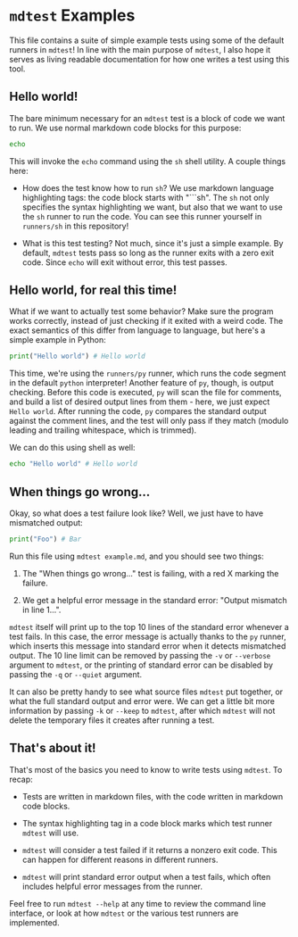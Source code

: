 # `mdtest` Examples

This file contains a suite of simple example tests using some of the default runners in `mdtest`! In line with the
main purpose of `mdtest`, I also hope it serves as living readable documentation for how one writes a test using
this tool.

## Hello world!

The bare minimum necessary for an `mdtest` test is a block of code we want to run. We use normal markdown code blocks
for this purpose:

```sh
echo
```

This will invoke the `echo` command using the `sh` shell utility. A couple things here:

 - How does the test know how to run `sh`? We use markdown language highlighting tags: the code block starts with "\`\`\`sh".
   The `sh` not only specifies the syntax highlighting we want, but also that we want to use the `sh` runner to run the code.
   You can see this runner yourself in `runners/sh` in this repository!

 - What is this test testing? Not much, since it's just a simple example. By default, `mdtest` tests pass so long as the runner
   exits with a zero exit code. Since `echo` will exit without error, this test passes.

## Hello world, for real this time!

What if we want to actually test some behavior? Make sure the program works correctly, instead of just checking if it exited
with a weird code. The exact semantics of this differ from language to language, but here's a simple example in Python:

```py
print("Hello world") # Hello world
```

This time, we're using the `runners/py` runner, which runs the code segment in the default `python` interpreter! Another feature of `py`, 
though, is output checking. Before this code is executed, `py` will scan the file for comments, and build a list of desired output lines
from them - here, we just expect `Hello world`. After running the code, `py` compares the standard output against the comment lines, and
the test will only pass if they match (modulo leading and trailing whitespace, which is trimmed).

We can do this using shell as well:

```sh
echo "Hello world" # Hello world
```

## When things go wrong...

Okay, so what does a test failure look like? Well, we just have to have mismatched output:

```py
print("Foo") # Bar
```

Run this file using `mdtest example.md`, and you should see two things:
 
 1. The "When things go wrong..." test is failing, with a red X marking the failure.

 2. We get a helpful error message in the standard error: "Output mismatch in line 1...".

`mdtest` itself will print up to the top 10 lines of the standard error whenever a test fails. In this case, the error message is actually
thanks to the `py` runner, which inserts this message into standard error when it detects mismatched output. The 10 line limit can be removed
by passing the `-v` or `--verbose` argument to `mdtest`, or the printing of standard error can be disabled by passing the `-q` or `--quiet` argument.

It can also be pretty handy to see what source files `mdtest` put together, or what the full standard output and error were. We can get a little
bit more information by passing `-k` or `--keep` to `mdtest`, after which `mdtest` will not delete the temporary files it creates after running a test.

## That's about it!

That's most of the basics you need to know to write tests using `mdtest`. To recap:

 - Tests are written in markdown files, with the code written in markdown code blocks.

 - The syntax highlighting tag in a code block marks which test runner `mdtest` will use.

 - `mdtest` will consider a test failed if it returns a nonzero exit code. This can happen for different reasons in different runners.

 - `mdtest` will print standard error output when a test fails, which often includes helpful error messages from the runner.

Feel free to run `mdtest --help` at any time to review the command line interface, or look at how `mdtest` or the various test runners are implemented.